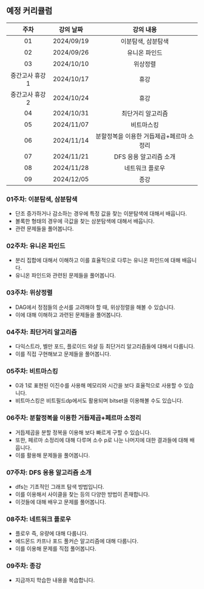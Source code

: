 ## 예정 커리큘럼

| 주차 | 강의 날짜 |              강의 내용                |
| :--: | :------: |:--------------------------------------------: | 
| 01 | 2024/09/19 | 이분탐색, 삼분탐색 |
| 02 | 2024/09/26 | 유니온 파인드 |  |
| 03 | 2024/10/10 | 위상정렬 |  |
| 중간고사 휴강 1 | 2024/10/17 | 휴강 |  |
| 중간고사 휴강 2 | 2024/10/24 | 휴강 |  |
| 04 | 2024/10/31 | 최단거리 알고리즘 |  |
| 05 | 2024/11/07 | 비트마스킹 |  |
| 06 | 2024/11/14 | 분할정복을 이용한 거듭제곱+페르마 소정리  |  |
| 07 | 2024/11/21 | DFS 응용 알고리즘 소개 |  |
| 08 | 2024/11/28 | 네트워크 플로우 |  |
| 09 | 2024/12/05 | 종강 |  |

### 01주차: 이분탐색, 삼분탐색

- 단조 증가하거나 감소하는 경우에 특정 값을 찾는 이분탐색에 대해서 배웁니다.
- 볼록한 형태의 경우에 극값을 찾는 삼분탐색에 대해서 배웁니다.
- 관련 문제들을 풀어봅니다.

### 02주차: 유니온 파인드

- 분리 집합에 대해서 이해하고 이를 효율적으로 다루는 유니온 파인드에 대해 배웁니다.
- 유니온 파인드와 관련된 문제들을 풀어봅니다.

### 03주차: 위상정렬

- DAG에서 정점들의 순서를 고려해야 할 때, 위상정렬을 해볼 수 있습니다.
- 이에 대해 이해하고 과련된 문제들을 풀어봅니다.

### 04주차: 최단거리 알고리즘

- 다익스트라, 벨만 포드, 플로이드 와샬 등 최단거리 알고리즘들에 대해서 다룹니다.
- 이를 직접 구현해보고 문제들을 풀어봅니다.

### 05주차: 비트마스킹

- 0과 1로 표현된 이진수를 사용해 메모리와 시간을 보다 효율적으로 사용할 수 있습니다.
- 비트마스킹은 비트필드dp에서도 활용되며 bitset을 이용해볼 수도 있습니다.

### 06주차: 분할정복을 이용한 거듭제곱+페르마 소정리

- 거듭제곱을 분할 정복을 이용해 보다 빠르게 구할 수 있습니다.
- 또한, 페르마 소정리에 대해 다루며 소수 p로 나눈 나머지에 대한 결과들에 대해 배웁니다.
- 이를 활용해 문제들을 풀어봅니다.

### 07주차: DFS 응용 알고리즘 소개

- dfs는 기초적인 그래프 탐색 방법입니다.
- 이를 이용해서 사이클을 찾는 등의 다양한 방법이 존재합니다.
- 이것들에 대해 배우고 문제를 풀어봅니다.

### 08주차: 네트워크 플로우

- 플로우 즉, 유량에 대해 다룹니다.
- 에드몬드 카프나 포드 풀커슨 알고리즘에 대해 다룹니다.
- 이를 이용해 문제를 직접 풀어봅니다.

### 09주차: 종강 

- 지금까지 학습한 내용을 복습합니다.
